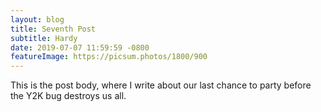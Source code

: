 ```yaml
---
layout: blog
title: Seventh Post
subtitle: Hardy
date: 2019-07-07 11:59:59 -0800
featureImage: https://picsum.photos/1800/900
---
```

This is the post body, where I write about our last chance to party before the Y2K bug destroys us all.
